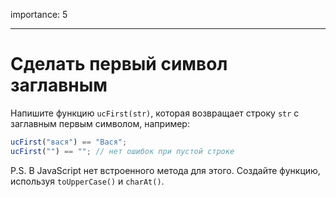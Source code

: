 importance: 5

---

# Сделать первый символ заглавным

Напишите функцию `ucFirst(str)`, которая возвращает строку `str` с заглавным первым символом, например:

```js
ucFirst("вася") == "Вася";
ucFirst("") == ""; // нет ошибок при пустой строке
```

P.S. В JavaScript нет встроенного метода для этого. Создайте функцию, используя  `toUpperCase()` и `charAt()`.

